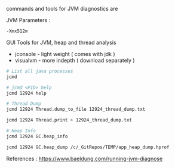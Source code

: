 commands and tools for JVM diagnostics are 

JVM Parameters : 
```bash
-Xmx512m


```

GUI Tools for JVM, heap and thread analysis 
- jconsole - light weight ( comes with jdk ) 
- visualvm - more indepth ( download separately )

```bash
# List all java processes
jcmd

# jcmd <PID> help
jcmd 12924 help

# Thread Dump
jcmd 12924 Thread.dump_to_file 12924_thread_dump.txt

jcmd 12924 Thread.print > 12924_thread_dump.txt

# Heap Info
jcmd 12924 GC.heap_info

jcmd 12924 GC.heap_dump /c/_GitRepos/TEMP/app_heap_dump.hprof

```

References : https://www.baeldung.com/running-jvm-diagnose